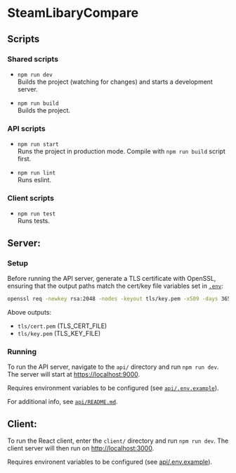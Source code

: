 # SteamLibaryCompare

## Scripts

### Shared scripts

* `npm run dev`  
  Builds the project (watching for changes) and starts a development server.

* `npm run build`  
  Builds the project.

### API scripts

* `npm run start`  
  Runs the project in production mode. Compile with `npm run build` script first.

* `npm run lint`  
  Runs eslint.

### Client scripts

* `npm run test`  
  Runs tests.


## Server:

### Setup

Before running the API server, generate a TLS certificate with OpenSSL, ensuring that the output paths match the cert/key file variables set in [`.env`](./.env):
```sh
openssl req -newkey rsa:2048 -nodes -keyout tls/key.pem -x509 -days 365 -out tls/cert.pem
```
Above outputs:
* `tls/cert.pem` (TLS_CERT_FILE)
* `tls/key.pem` (TLS_KEY_FILE)

### Running

To run the API server, navigate to the `api/` directory and run `npm run dev`. The server will start at [https://localhost:9000](https://localhost:9000).

Requires environment variables to be configured (see [`api/.env.example`](./api/.env.example)).

For additional info, see [`api/README.md`](api/README.md).



## Client:
To run the React client, enter the `client/` directory and run `npm run dev`. The client server will then run on [http://localhost:3000](http://localhost:3000).

Requires environent variables to be configured (see [api/.env.example](./client/.env.example)).
